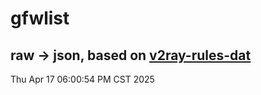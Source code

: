# gfwlist
## raw -> json, based on [v2ray-rules-dat](https://github.com/Loyalsoldier/v2ray-rules-dat)
Thu Apr 17 06:00:54 PM CST 2025

